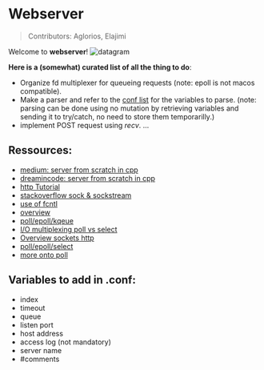 # Webserver
> Contributors: Aglorios, Elajimi

Welcome to **webserver**!
![datagram](https://media.geeksforgeeks.org/wp-content/uploads/Socket-Programming-in-C-C-.jpg)


__Here is a (somewhat) curated list of all the thing to do__:

- Organize fd multiplexer for queueing requests (note: epoll is not macos compatible).
- Make a parser and refer to the [conf list](#conf) for the variables to parse. (note: parsing can be done using no mutation by 
retrieving variables and sending it to try/catch, no need to store them temporarilly.)
- implement POST request using *recv*.
...




## Ressources:
- [medium: server from scratch in cpp](https://medium.com/from-the-scratch/http-server-what-do-you-need-to-know-to-build-a-simple-http-server-from-scratch-d1ef8945e4fa)
- [dreamincode: server from scratch in cpp](https://www.dreamincode.net/forums/topic/222927-part-1-server-from-scratch/)
- [http Tutorial](https://www.tutorialspoint.com/http/index.htm)
- [stackoverflow sock & sockstream](https://stackoverflow.com/questions/5815675/what-is-sock-dgram-and-sock-stream)
- [use of fcntl](https://youtu.be/A5vyIcBMPKo)
- [overview](https://www.geeksforgeeks.org/socket-programming-cc/)
- [poll/epoll/kqeue](https://copyconstruct.medium.com/the-method-to-epolls-madness-d9d2d6378642)
- [I/O multiplexing poll vs select](http://byteliu.com/2019/05/08/LINUX-%E2%80%93-IO-MULTIPLEXING-%E2%80%93-SELECT-VS-POLL-VS-EPOLL/)
- [Overview sockets http](http://www.cs.columbia.edu/~jae/3157/files/overview-sockets-http.pdf)
- [poll/epoll/select](https://www.softprayog.in/programming/io-multiplexing-select-poll-epoll-in-linux)
- [more onto poll](https://www.reddit.com/r/C_Programming/comments/eeqi8r/understanding_how_to_use_poll_in_socket/)

## Variables to add in .conf:

- index
- timeout
- queue
- listen port
- host address
- access log (not mandatory)
- server name
- #comments

